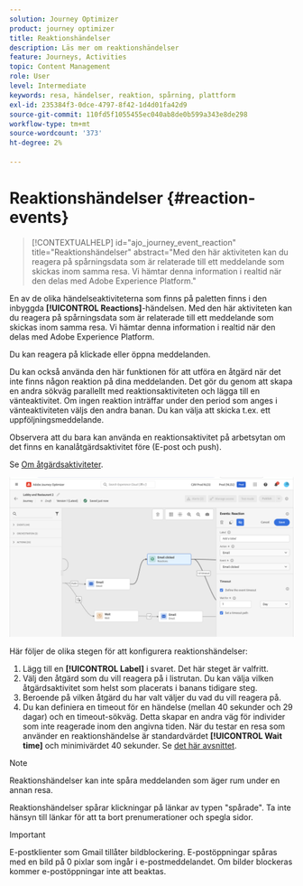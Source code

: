 ```yaml
---
solution: Journey Optimizer
product: journey optimizer
title: Reaktionshändelser
description: Läs mer om reaktionshändelser
feature: Journeys, Activities
topic: Content Management
role: User
level: Intermediate
keywords: resa, händelser, reaktion, spårning, plattform
exl-id: 235384f3-0dce-4797-8f42-1d4d01fa42d9
source-git-commit: 110fd5f1055455ec040ab8de0b599a343e8de298
workflow-type: tm+mt
source-wordcount: '373'
ht-degree: 2%

---
```


# Reaktionshändelser {#reaction-events}

>[!CONTEXTUALHELP]
>id="ajo_journey_event_reaction"
>title="Reaktionshändelser"
>abstract="Med den här aktiviteten kan du reagera på spårningsdata som är relaterade till ett meddelande som skickas inom samma resa. Vi hämtar denna information i realtid när den delas med Adobe Experience Platform."

En av de olika händelseaktiviteterna som finns på paletten finns i den inbyggda **[!UICONTROL Reactions]**-händelsen. Med den här aktiviteten kan du reagera på spårningsdata som är relaterade till ett meddelande som skickas inom samma resa. Vi hämtar denna information i realtid när den delas med Adobe Experience Platform.

Du kan reagera på klickade eller öppna meddelanden.

Du kan också använda den här funktionen för att utföra en åtgärd när det inte finns någon reaktion på dina meddelanden. Det gör du genom att skapa en andra sökväg parallellt med reaktionsaktiviteten och lägga till en vänteaktivitet. Om ingen reaktion inträffar under den period som anges i vänteaktiviteten väljs den andra banan. Du kan välja att skicka t.ex. ett uppföljningsmeddelande.

Observera att du bara kan använda en reaktionsaktivitet på arbetsytan om det finns en kanalåtgärdsaktivitet före (E-post och push).

Se [Om åtgärdsaktiviteter](../building-journeys/about-journey-activities.md#action-activities).

![](assets/journey45.png)

Här följer de olika stegen för att konfigurera reaktionshändelser:

1. Lägg till en **[!UICONTROL Label]** i svaret. Det här steget är valfritt.
1. Välj den åtgärd som du vill reagera på i listrutan. Du kan välja vilken åtgärdsaktivitet som helst som placerats i banans tidigare steg.
1. Beroende på vilken åtgärd du har valt väljer du vad du vill reagera på.
1. Du kan definiera en timeout för en händelse (mellan 40 sekunder och 29 dagar) och en timeout-sökväg. Detta skapar en andra väg för individer som inte reagerade inom den angivna tiden. När du testar en resa som använder en reaktionshändelse är standardvärdet **[!UICONTROL Wait time]** och minimivärdet 40 sekunder. Se [det här avsnittet](../building-journeys/testing-the-journey.md).

>[!NOTE]
>
>
>Reaktionshändelser kan inte spåra meddelanden som äger rum under en annan resa.
>
>Reaktionshändelser spårar klickningar på länkar av typen &quot;spårade&quot;. Ta inte hänsyn till länkar för att ta bort prenumerationer och spegla sidor.

>[!IMPORTANT]
>
>E-postklienter som Gmail tillåter bildblockering. E-postöppningar spåras med en bild på 0 pixlar som ingår i e-postmeddelandet. Om bilder blockeras kommer e-postöppningar inte att beaktas.
